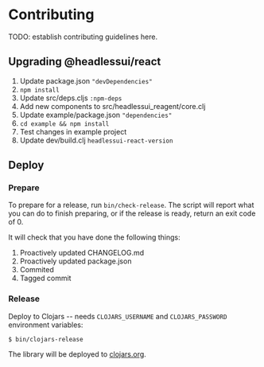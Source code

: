 # Contributing

TODO: establish contributing guidelines here.

## Upgrading @headlessui/react

1. Update package.json `"devDependencies"`
1. `npm install`
1. Update src/deps.cljs `:npm-deps`
1. Add new components to src/headlessui_reagent/core.clj
1. Update example/package.json `"dependencies"`
1. `cd example && npm install`
1. Test changes in example project
1. Update dev/build.clj `headlessui-react-version`

## Deploy

### Prepare

To prepare for a release, run `bin/check-release`. The script will report what
you can do to finish preparing, or if the release is ready, return an exit code
of 0.

It will check that you have done the following things:

1. Proactively updated CHANGELOG.md
2. Proactively updated package.json
3. Commited
4. Tagged commit


### Release

Deploy to Clojars -- needs `CLOJARS_USERNAME` and `CLOJARS_PASSWORD` environment
variables:

    $ bin/clojars-release

The library will be deployed to [clojars.org][clojars].

[clojars]: https://clojars.org/com.github.mainej/headlessui-reagent
